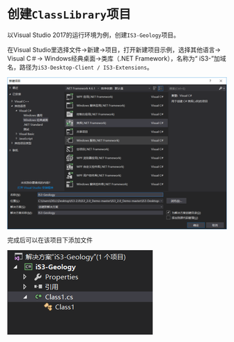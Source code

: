 # 创建`ClassLibrary`项目

以Visual Studio 2017的运行环境为例，创建`IS3-Geology`项目。

在Visual Studio里选择文件->新建->项目，打开新建项目示例，选择其他语言-> Visual C＃-> Windows经典桌面->类库（.NET Framework），名称为“ iS3-”加域名，路径为`iS3-Desktop-Client / IS3-Extensions`。



<img src=".\img\client2.png" alt="client2" style="zoom:50%;" align="center"/>



完成后可以在该项目下添加文件



![client3](.\img\client3.png)

